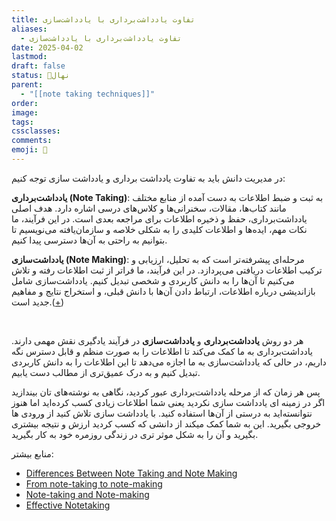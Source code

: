 ```yaml
---
title: تفاوت یادداشت‌برداری با یادداشت‌سازی
aliases:
  - تفاوت یادداشت‌برداری با یادداشت‌سازی
date: 2025-04-02
lastmod: 
draft: false
status: 🌱نهال
parent:
  - "[[note taking techniques]]"
order: 
image: 
tags: 
cssclasses: 
comments: 
emoji: 🌱
---
```

در مدیریت دانش باید به تفاوت یادداشت برداری و یادداشت سازی توجه کنیم:

**یادداشت‌برداری (Note Taking)**: به ثبت و ضبط اطلاعات به دست آمده از منابع مختلف مانند کتاب‌ها، مقالات، سخنرانی‌ها و کلاس‌های درسی اشاره دارد. هدف اصلی یادداشت‌برداری، حفظ و ذخیره اطلاعات برای مراجعه بعدی است. در این فرآیند، ما نکات مهم، ایده‌ها و اطلاعات کلیدی را به شکلی خلاصه و سازمان‌یافته می‌نویسیم تا بتوانیم به راحتی به آن‌ها دسترسی پیدا کنیم.

**یادداشت‌سازی (Note Making)**: مرحله‌ای پیشرفته‌تر است که به تحلیل، ارزیابی و ترکیب اطلاعات دریافتی می‌پردازد. در این فرآیند، ما فراتر از ثبت اطلاعات رفته و تلاش می‌کنیم تا آن‌ها را به دانش کاربردی و شخصی تبدیل کنیم. یادداشت‌سازی شامل بازاندیشی درباره اطلاعات، ارتباط دادن آن‌ها با دانش قبلی، و استخراج نتایج و مفاهیم جدید است.([+](https://jarango.com/2023/01/26/note-taking-and-note-making/))

<br>

هر دو روش **یادداشت‌برداری** و **یادداشت‌سازی** در فرآیند یادگیری نقش مهمی دارند. یادداشت‌برداری به ما کمک می‌کند تا اطلاعات را به صورت منظم و قابل دسترس نگه داریم، در حالی که یادداشت‌سازی به ما اجازه می‌دهد تا این اطلاعات را به دانش کاربردی تبدیل کنیم و به درک عمیق‌تری از مطالب دست یابیم. 

پس هر زمان که از مرحله یادداشت‌برداری عبور کردید، نگاهی به نوشته‌های تان بیندازید اگر در زمینه ای یادداشت سازی نکردید یعنی شما اطلاعات زیادی کسب کرده‌اید اما هنوز نتوانسته‌اید به درستی از آن‌ها استفاده کنید. با یادداشت سازی تلاش کنید از ورودی ها خروجی بگیرید. این به شما کمک میکند از دانشی که کسب کردید ارزش و نتیجه بیشتری بگیرید و آن را به شکل موثر تری در زندگی روزمره خود به کار بگیرید.


منابع بیشتر:
- [Differences Between Note Taking and Note Making](https://bscholarly.com/differences-between-note-taking-and-note-making/)
- [From note-taking to note-making](https://nesslabs.com/from-note-taking-to-note-making)
- [Note-taking and Note-making](https://jarango.com/2023/01/26/note-taking-and-note-making/)
- [Effective Notetaking](https://www.amazon.com/Effective-Notetaking-Study-Skills-McPherson/dp/1927166527/?_encoding=UTF8&pd_rd_w=FX4Jw&content-id=amzn1.sym.579192ca-1482-4409-abe7-9e14f17ac827&pf_rd_p=579192ca-1482-4409-abe7-9e14f17ac827&pf_rd_r=131-9099291-0023604&pd_rd_wg=EQplC&pd_rd_r=4ca40121-a196-46f4-970d-b47a01931f3d&ref_=aufs_ap_sc_dsk)